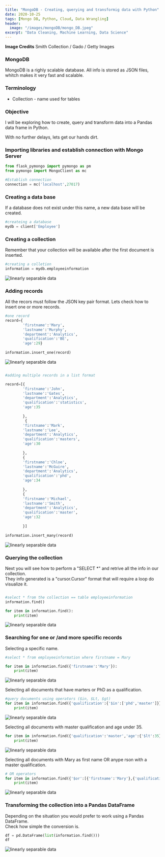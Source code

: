 ```yaml
---
title: "MongoDB - Creating, querying and transformig data with Python"
date: 2020-10-25
tags: [Mongo DB, Python, Cloud, Data Wrangling]
header:
  image: "/images/mongoDB/mongo_DB.jpeg"
excerpt: "Data Cleaning, Machine Learning, Data Science"
---
```

**Image Credits** Smith Collection / Gado / Getty Images


### MongoDB

MongoDB is a righly scalable database. All info is stored as JSON files, whitch makes it very fast and scalable.

### Terminology
* Collection - name used for tables

### Objective

I will be exploring how to create, query and transform data into a Pandas data frame in Python.

With no further delays, lets get our hands dirt.

### Importing libraries and establish connection with Mongo Server

```python
from flask_pymongo import pymongo as pm
from pymongo import MongoClient as mc

#Establish connection
connection = mc('localhost',27017)
```

### Creating a data base
If a database does not exist under this name, a new data base will be created.

```python
#createing a database
mydb = client['Employee']
```

### Creating a collection
Remember that your collection will be available after the first document is inserted.

```python
#creating a colletion 
information = mydb.employeeinformation
```


<img src="{{ site.url }}{{ site.baseurl }}/images/mongoDB/1.jpg" alt="linearly separable data">


### Adding records
All the recors must follow the JSON key pair format.
Lets check how to insert one or more records.

```python
#one record
record={
        'firstname':'Mary',
        'lastname':'Murphy',
        'department':'Analytics',
        'qualification':'BE',
        'age':29}
        
information.insert_one(record)
```

<img src="{{ site.url }}{{ site.baseurl }}/images/mongoDB/2.jpg" alt="linearly separable data">


```python

#adding multiple records in a list format

record=[{
        'firstname':'John',
        'lastname':'Gates',
        'department':'Analytics',
        'qualification':'statistics',
        'age':35
        
        },
         {
        'firstname':'Mark',
        'lastname':'Lee',
        'department':'Analytics',
        'qualification':'masters',
        'age':30
        
        },
        {
        'firstname':'Chloe',
        'lastname':'McGuire',
        'department':'Analytics',
        'qualification':'phd',
        'age':34
        
        },
        {
        'firstname':'Michael',
        'lastname':'Smith',
        'department':'Analytics',
        'qualification':'master',
        'age':32
        
        }]
        
information.insert_many(record)

```

<img src="{{ site.url }}{{ site.baseurl }}/images/mongoDB/3.jpg" alt="linearly separable data">

### Querying the collection

Next you will see how to perform a "SELECT *" and retrive all the info in our collection.\
They info generated is a "cursor.Cursor" format that will require a loop do visualize it.

```python

#select * from the collection == table employeeinformation
information.find()

for item in information.find():
    print(item)

```
<img src="{{ site.url }}{{ site.baseurl }}/images/mongoDB/4.jpg" alt="linearly separable data">

### Searching for one or /and more specific records

Selecting a specific name.

```python
#select * from employeeinformation where firstname = Mary

for item in information.find({'firstname':'Mary'}):
    print(item)
```
<img src="{{ site.url }}{{ site.baseurl }}/images/mongoDB/5.jpg" alt="linearly separable data">


Selecting all documents that have marters or PhD as a qualification.

```python
#query documents using operators ($in, $Lt, $gt)
for item in information.find({'qualification':{'$in':['phd','master']}}):
    print(item)
```
<img src="{{ site.url }}{{ site.baseurl }}/images/mongoDB/6.jpg" alt="linearly separable data">


Selecting all documents with master qualification and age under 35.

```python
for item in information.find({'qualification':'master','age':{'$lt':35}}):
    print(item)
```
<img src="{{ site.url }}{{ site.baseurl }}/images/mongoDB/7.jpg" alt="linearly separable data">

Selecting all documents with Mary as first name OR anype rson with a master qualification.

```python
# OR operators 
for item in information.find({'$or':[{'firstname':'Mary'},{'qualification':'master'}]}):
    print(item)
```

<img src="{{ site.url }}{{ site.baseurl }}/images/mongoDB/8.jpg" alt="linearly separable data">


### Transforming the collection into a Pandas DataFrame

Depending on the situation you would prefer to work using a Pandas DataFrame.\
Check how simple the conversion is.

```python
df = pd.DataFrame(list(information.find()))
df
```

<img src="{{ site.url }}{{ site.baseurl }}/images/mongoDB/9.jpg" alt="linearly separable data">

